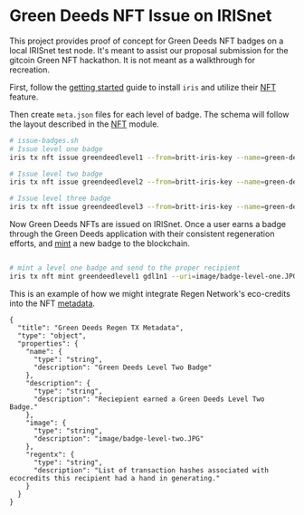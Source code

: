 # Green Deeds NFT Issue on IRISnet

This project provides proof of concept for Green Deeds NFT badges on a local IRISnet test node.  It's meant to assist our proposal submission for the gitcoin Green NFT hackathon.  It is not meant as a walkthrough for recreation.  

First, follow the [getting started](https://www.irisnet.org/docs/get-started/install.html#install-go) guide to install ````iris```` and utilize their [NFT](https://www.irisnet.org/docs/cli-client/nft.html#available-commands) feature.  

Then create ````meta.json```` files for each level of badge.  The schema will follow the layout described in the [NFT](https://www.irisnet.org/docs/cli-client/nft.html#available-commands) module. 

````bash
# issue-badges.sh
# Issue level one badge
iris tx nft issue greendeedlevel1 --from=britt-iris-key --name=green-deeds-level-one --schema=level-one-meta.json --chain-id=green-deeds-test

# Issue level two badge
iris tx nft issue greendeedlevel2 --from=britt-iris-key --name=green-deeds-level-two --schema=level-two-meta.json --chain-id=green-deeds-test

# Issue level three badge
iris tx nft issue greendeedlevel3 --from=britt-iris-key --name=green-deeds-level-three --schema=level-three-meta.json --chain-id=green-deeds-test

````

Now Green Deeds NFTs are issued on IRISnet.  Once a user earns a badge through the Green Deeds application with their consistent regeneration efforts, and [mint](https://www.irisnet.org/docs/cli-client/nft.html#iris-tx-nft-mint) a new badge to the blockchain. 

````bash

# mint a level one badge and send to the proper recipient
iris tx nft mint greendeedlevel1 gdl1n1 --uri=image/badge-level-one.JPG --recipient=iaa1c0vhyfj3q9f3s38kccmf23vk27vmd6e9kd5jzm --from=britt-iris-key --chain-id=green-deeds-test

````

This is an example of how we might integrate Regen Network's eco-credits into the NFT [metadata](./meta/meta-vision.json).

````
{
  "title": "Green Deeds Regen TX Metadata",
  "type": "object",
  "properties": {
    "name": {
      "type": "string",
      "description": "Green Deeds Level Two Badge"
    },
    "description": {
      "type": "string",
      "description": "Reciepient earned a Green Deeds Level Two Badge."
    },
    "image": {
      "type": "string",
      "description": "image/badge-level-two.JPG"
    },
    "regentx": {
      "type": "string",
      "description": "List of transaction hashes associated with ecocredits this recipient had a hand in generating."
    }
  }
}

````

